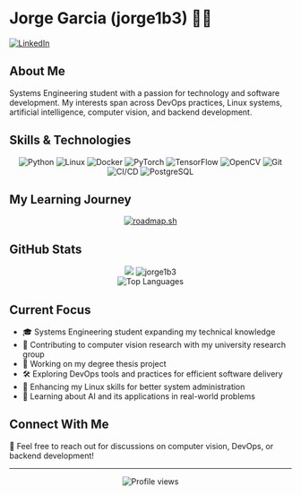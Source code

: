 # Jorge Garcia (jorge1b3) 👨‍💻

[![LinkedIn](https://img.shields.io/badge/LinkedIn-0077B5?style=for-the-badge&logo=linkedin&logoColor=white)](www.linkedin.com/in/jorge-andrey-garcia-vanegas-716350157)

## About Me

Systems Engineering student with a passion for technology and software development. My interests span across DevOps practices, Linux systems, artificial intelligence, computer vision, and backend development.

## Skills & Technologies

<p align="center">
  <img src="https://img.shields.io/badge/Python-14354C?style=for-the-badge&logo=python&logoColor=white" alt="Python"/>
  <img src="https://img.shields.io/badge/Linux-FCC624?style=for-the-badge&logo=linux&logoColor=black" alt="Linux"/>
  <img src="https://img.shields.io/badge/Docker-2496ED?style=for-the-badge&logo=docker&logoColor=white" alt="Docker"/>
  <img src="https://img.shields.io/badge/PyTorch-ee4c2c?style=for-the-badge&?logo=pytorch&logoColor=white" alt="PyTorch"/>
  <img src="https://img.shields.io/badge/TensorFlow-FF6F00?style=for-the-badge&logo=tensorflow&logoColor=white" alt="TensorFlow"/>
  <img src="https://img.shields.io/badge/OpenCV-5C3EE8?style=for-the-badge&logo=opencv&logoColor=white" alt="OpenCV"/>
  <img src="https://img.shields.io/badge/Git-F05032?style=for-the-badge&logo=git&logoColor=white" alt="Git"/>
  <img src="https://img.shields.io/badge/CI/CD-2088FF?style=for-the-badge&logo=github-actions&logoColor=white" alt="CI/CD"/>
  <img src="https://img.shields.io/badge/PostgreSQL-316192?style=for-the-badge&logo=postgresql&logoColor=white" alt="PostgreSQL"/>
</p>

## My Learning Journey

<p align="center">
  <a href="https://roadmap.sh">
    <img src="https://api.roadmap.sh/v1-badge/wide/64b3071d9a1017508d209fcb?variant=dark&roadmaps=linux%2Cbackend%2Cpython%2Cdevops" alt="roadmap.sh">
  </a>
</p>

## GitHub Stats

<div align="center">
  <picture>
    <source
      srcset="https://github-readme-stats.vercel.app/api?username=jorge1b3&show_icons=true&theme=dark&count_private=true&include_all_commits=true"
      media="(prefers-color-scheme: dark)"
    />
    <source
      srcset="https://github-readme-stats.vercel.app/api?username=jorge1b3&show_icons=true&count_private=true&include_all_commits=true"
      media="(prefers-color-scheme: light), (prefers-color-scheme: no-preference)"
    />
    <img src="https://github-readme-stats.vercel.app/api?username=jorge1b3&show_icons=true&count_private=true&include_all_commits=true" />

  </picture>

  
  <img src="https://github-readme-streak-stats.herokuapp.com/?user=jorge1b3&theme=tokyonight" alt="jorge1b3" />
</div>

<div align="center">
  <img src="https://github-readme-stats.vercel.app/api/top-langs/?username=jorge1b3&layout=compact&theme=tokyonight" alt="Top Languages" />
</div>

## Current Focus

- 🎓 Systems Engineering student expanding my technical knowledge
- 🔬 Contributing to computer vision research with my university research group
- 🚀 Working on my degree thesis project
- 🛠️ Exploring DevOps tools and practices for efficient software delivery
- 🐧 Enhancing my Linux skills for better system administration
- 🧠 Learning about AI and its applications in real-world problems

## Connect With Me

💬 Feel free to reach out for discussions on computer vision, DevOps, or backend development!

---

<div align="center">
  <img src="https://komarev.com/ghpvc/?username=jorge1b3&style=flat-square&color=blue" alt="Profile views"/>
</div>
